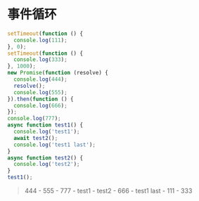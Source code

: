 # 事件循环

```js
setTimeout(function () {
  console.log(111);
}, 0);
setTimeout(function () {
  console.log(333);
}, 1000);
new Promise(function (resolve) {
  console.log(444);
  resolve();
  console.log(555);
}).then(function () {
  console.log(666);
});
console.log(777);
async function test1() {
  console.log('test1');
  await test2();
  console.log('test1 last');
}
async function test2() {
  console.log('test2');
}
test1();
```

> 444 - 555 - 777 - test1 - test2 - 666 - test1 last - 111 - 333
